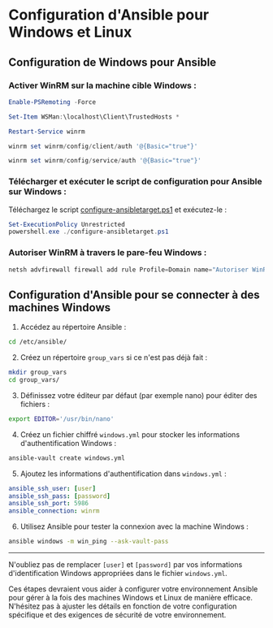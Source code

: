 
# Configuration d'Ansible pour Windows et Linux

## Configuration de Windows pour Ansible

### Activer WinRM sur la machine cible Windows :

```powershell
Enable-PSRemoting -Force

Set-Item WSMan:\localhost\Client\TrustedHosts *

Restart-Service winrm

winrm set winrm/config/client/auth '@{Basic="true"}'

winrm set winrm/config/service/auth '@{Basic="true"}'
```

### Télécharger et exécuter le script de configuration pour Ansible sur Windows :

Téléchargez le script [configure-ansibletarget.ps1](https://gist.github.com/trondhindenes/b9b5b25b11273cc35659) et exécutez-le :

```powershell
Set-ExecutionPolicy Unrestricted
powershell.exe ./configure-ansibletarget.ps1
```

### Autoriser WinRM à travers le pare-feu Windows :

```powershell
netsh advfirewall firewall add rule Profile=Domain name="Autoriser WinRM HTTPS" dir=in localport=5986 protocol=TCP action=allow
```

## Configuration d'Ansible pour se connecter à des machines Windows

1. Accédez au répertoire Ansible :

```bash
cd /etc/ansible/
```

2. Créez un répertoire `group_vars` si ce n'est pas déjà fait :

```bash
mkdir group_vars
cd group_vars/
```

3. Définissez votre éditeur par défaut (par exemple nano) pour éditer des fichiers :

```bash
export EDITOR='/usr/bin/nano'
```

4. Créez un fichier chiffré `windows.yml` pour stocker les informations d'authentification Windows :

```bash
ansible-vault create windows.yml
```

5. Ajoutez les informations d'authentification dans `windows.yml` :

```yaml
ansible_ssh_user: [user]
ansible_ssh_pass: [password]
ansible_ssh_port: 5986
ansible_connection: winrm
```

6. Utilisez Ansible pour tester la connexion avec la machine Windows :

```bash
ansible windows -m win_ping --ask-vault-pass
```

---

N'oubliez pas de remplacer `[user]` et `[password]` par vos informations d'identification Windows appropriées dans le fichier `windows.yml`.

Ces étapes devraient vous aider à configurer votre environnement Ansible pour gérer à la fois des machines Windows et Linux de manière efficace. N'hésitez pas à ajuster les détails en fonction de votre configuration spécifique et des exigences de sécurité de votre environnement.
